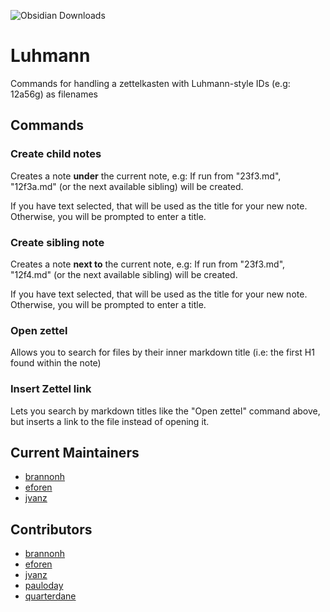 ![Obsidian Downloads](https://img.shields.io/badge/dynamic/json?logo=obsidian&color=%23483699&label=downloads&query=%24%5B%22luhman%22%5D.downloads&url=https%3A%2F%2Fraw.githubusercontent.com%2Fobsidianmd%2Fobsidian-releases%2Fmaster%2Fcommunity-plugin-stats.json)

# Luhmann

Commands for handling a zettelkasten with Luhmann-style IDs (e.g: 12a56g) as filenames

## Commands

### Create child notes

Creates a note **under** the current note, e.g: If run from "23f3.md", "12f3a.md" (or the next available sibling) will be created. 

If you have text selected, that will be used as the title for your new note. Otherwise, you will be prompted to enter a title.

### Create sibling note

Creates a note **next to** the current note, e.g: If run from "23f3.md", "12f4.md" (or the next available sibling) will be created. 

If you have text selected, that will be used as the title for your new note. Otherwise, you will be prompted to enter a title.

### Open zettel

Allows you to search for files by their inner markdown title (i.e: the first H1 found within the note)

### Insert Zettel link

Lets you search by markdown titles like the "Open zettel" command above, but inserts a link to the file instead of opening it.

## Current Maintainers

- [brannonh](https://github.com/brannonh)
- [eforen](https://github.com/eforen)
- [jvanz](https://github.com/jvanz)

## Contributors

- [brannonh](https://github.com/brannonh)
- [eforen](https://github.com/eforen)
- [jvanz](https://github.com/jvanz)
- [pauloday](https://github.com/pauloday)
- [quarterdane](https://github.com/quarterdane)
